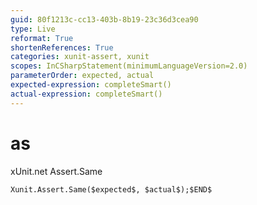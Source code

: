 ```yaml
---
guid: 80f1213c-cc13-403b-8b19-23c36d3cea90
type: Live
reformat: True
shortenReferences: True
categories: xunit-assert, xunit
scopes: InCSharpStatement(minimumLanguageVersion=2.0)
parameterOrder: expected, actual
expected-expression: completeSmart()
actual-expression: completeSmart()
---
```


# as

xUnit.net Assert.Same

```
Xunit.Assert.Same($expected$, $actual$);$END$
```
